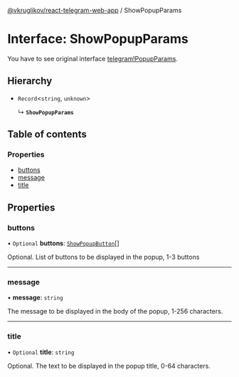 [@vkruglikov/react-telegram-web-app](../README.md) / ShowPopupParams

# Interface: ShowPopupParams

You have to see original interface [telegram!PopupParams](https://core.telegram.org/bots/webapps#popupparams).

## Hierarchy

- `Record`<`string`, `unknown`\>

  ↳ **`ShowPopupParams`**

## Table of contents

### Properties

- [buttons](ShowPopupParams.md#buttons)
- [message](ShowPopupParams.md#message)
- [title](ShowPopupParams.md#title)

## Properties

### buttons

• `Optional` **buttons**: [`ShowPopupButton`](ShowPopupButton.md)[]

Optional. List of buttons to be displayed in the popup, 1-3 buttons

---

### message

• **message**: `string`

The message to be displayed in the body of the popup, 1-256 characters.

---

### title

• `Optional` **title**: `string`

Optional. The text to be displayed in the popup title, 0-64 characters.
